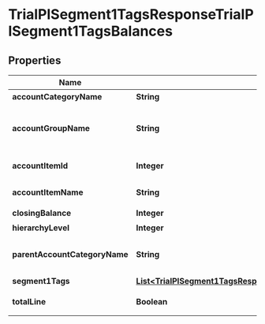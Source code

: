 

# TrialPlSegment1TagsResponseTrialPlSegment1TagsBalances


## Properties

Name | Type | Description | Notes
------------ | ------------- | ------------- | -------------
**accountCategoryName** | **String** | 勘定科目カテゴリー名 |  [optional]
**accountGroupName** | **String** | 決算書表示名(account_item_display_type:group指定時に決算書表示名の時のみ含まれる) |  [optional]
**accountItemId** | **Integer** | 勘定科目ID(勘定科目の時のみ含まれる) |  [optional]
**accountItemName** | **String** | 勘定科目名(勘定科目の時のみ含まれる) |  [optional]
**closingBalance** | **Integer** | 期末残高 |  [optional]
**hierarchyLevel** | **Integer** | 階層レベル |  [optional]
**parentAccountCategoryName** | **String** | 上位勘定科目カテゴリー名(勘定科目カテゴリーの時のみ、上層が存在する場合含まれる) |  [optional]
**segment1Tags** | [**List&lt;TrialPlSegment1TagsResponseTrialPlSegment1TagsSegment1Tags&gt;**](TrialPlSegment1TagsResponseTrialPlSegment1TagsSegment1Tags.md) | セグメント1タグ |  [optional]
**totalLine** | **Boolean** | 合計行(勘定科目カテゴリーの時のみ含まれる) |  [optional]



